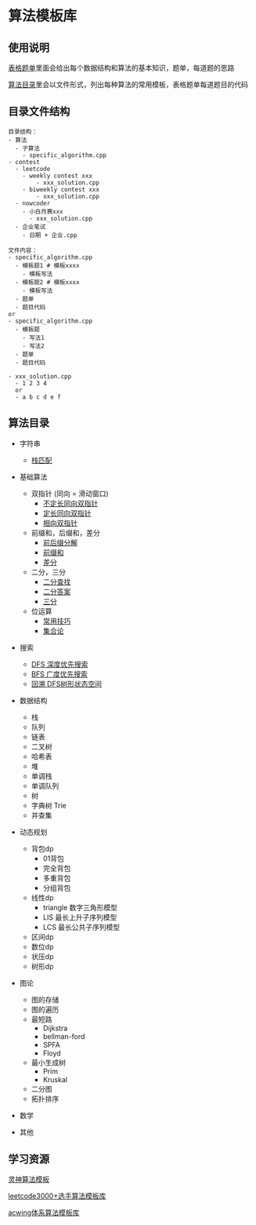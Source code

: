 # 算法模板库

## 使用说明

[表格题单](https://docs.google.com/spreadsheets/d/1-8uiWZgGRc4NgLgGnXCCuTpaJyqXYh5K7YWHCNxqJkg/edit#gid=635571784)里面会给出每个数据结构和算法的基本知识，题单，每道题的思路

[算法目录](#算法目录)里会以文件形式，列出每种算法的常用模板，表格题单每道题目的代码

## 目录文件结构
```
目录结构：
- 算法
  - 子算法
    - specific_algorithm.cpp
- contest
  - leetcode
    - weekly contest xxx
        - xxx_solution.cpp
    - biweekly contest xxx
        - xxx_solution.cpp
  - nowcoder
    - 小白月赛xxx
      - xxx_solution.cpp
  - 企业笔试
    - 日期 + 企业.cpp

文件内容：
- specific_algorithm.cpp
  - 模板题1 # 模板xxxx
    - 模板写法
  - 模板题2 # 模板xxxx
    - 模板写法
  - 题单
  - 题目代码
or
- specific_algorithm.cpp
  - 模板题
    - 写法1
    - 写法2  
  - 题单
  - 题目代码

- xxx_solution.cpp
  - 1 2 3 4
  or
  - a b c d e f
```

## 算法目录

- 字符串
    - [栈匹配](./strings/stack_match.cpp)

- 基础算法
    - 双指针 (同向 = 滑动窗口)
        - [不定长同向双指针](./basis/two_pointer/same_direction.cpp)
        - [定长同向双指针](./basis/two_pointer/sliding_window.cpp)
        - [相向双指针](./basis/two_pointer/opposite_direction.cpp)
    - 前缀和，后缀和，差分
        - [前后缀分解](./basis/pre_suf_diff/prefix_suffix_division.cpp)
        - [前缀和](./basis/pre_suf_diff/prefix_sum.cpp)
        - [差分](./basis/pre_suf_diff/diff.cpp)
    - 二分，三分
        - [二分查找](./basis/binary_search/binary_search.cpp)
        - [二分答案](./basis/binary_search/binary_search_ans.cpp)
        - [三分](./basis/binary_search/ternary_search.cpp)
    - 位运算
        - [常用技巧](./basis/bit_operation/bits.cpp)
        - [集合论](./basis/bit_operation/set.cpp)
- 搜索
    - [DFS 深度优先搜索](./search/dfs.cpp)
    - [BFS 广度优先搜索](./search/bfs.cpp)
    - [回溯 DFS树形状态空间](./search/backtracking.cpp)

- 数据结构
    - 栈
    - 队列
    - 链表
    - 二叉树
    - 哈希表
    - 堆
    - 单调栈 
    - 单调队列
    - 树
    - 字典树 Trie
    - 并查集

- 动态规划
    - 背包dp
        - 01背包
        - 完全背包
        - 多重背包
        - 分组背包
    - 线性dp
        - triangle 数字三角形模型
        - LIS 最长上升子序列模型
        - LCS 最长公共子序列模型
    - 区间dp
    - 数位dp
    - 状压dp
    - 树形dp
- 图论
    - 图的存储
    - 图的遍历
    - 最短路
        - Dijkstra
        - bellman-ford
        - SPFA
        - Floyd
    - 最小生成树
        - Prim
        - Kruskal
    - 二分图
    - 拓扑排序
- 数学
- 其他

## 学习资源
[灵神算法模板](https://github.com/EndlessCheng/codeforces-go/tree/master)

[leetcode3000+选手算法模板库](https://github.com/liupengsay/PyIsTheBestLang)

[acwing体系算法模板库](https://github.com/upupming/algorithm/tree/master)


